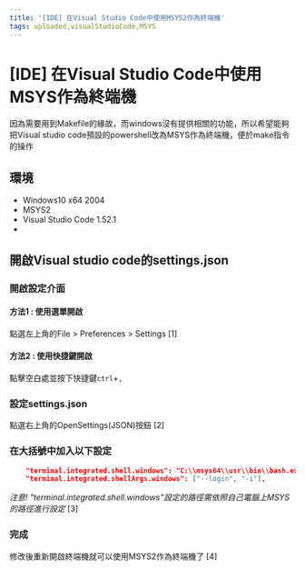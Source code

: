 ```yaml
---
title: '[IDE] 在Visual Studio Code中使用MSYS2作為終端機'
tags: uploaded,visualStudioCode,MSYS
---
```

# [IDE] 在Visual Studio Code中使用MSYS作為終端機

因為需要用到Makefile的緣故，而windows沒有提供相關的功能，所以希望能夠把Visual studio code預設的powershell改為MSYS作為終端機，便於make指令的操作

## 環境
- Windows10 x64 2004
- MSYS2
- Visual Studio Code 1.52.1
- 
## 開啟Visual studio code的settings.json
### 開啟設定介面
#### 方法1 : 使用選單開啟
點選左上角的File > Preferences > Settings
[1]
#### 方法2 : 使用快捷鍵開啟
點擊空白處並按下快捷鍵`ctrl`+`,`

### 設定settings.json
點選右上角的OpenSettings(JSON)按鈕
[2]

### 在大括號中加入以下設定
```json
    "terminal.integrated.shell.windows": "C:\\msys64\\usr\\bin\\bash.exe",
    "terminal.integrated.shellArgs.windows": ["--login", "-i"],
```
*注意! "terminal.integrated.shell.windows"設定的路徑需依照自己電腦上MSYS的路徑進行設定*
[3]

### 完成
修改後重新開啟終端機就可以使用MSYS2作為終端機了
[4]